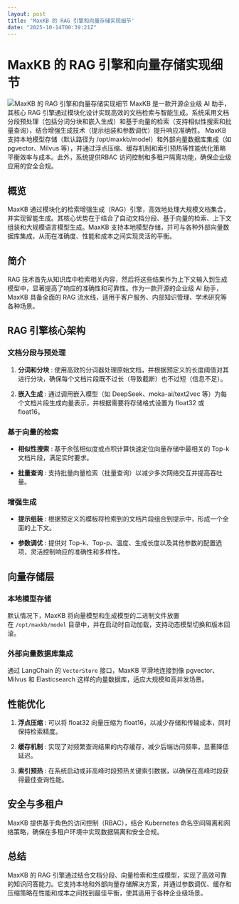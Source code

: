 ```yaml
---
layout: post
title: 'MaxKB 的 RAG 引擎和向量存储实现细节'
date: "2025-10-14T00:39:21Z"
---
```

MaxKB 的 RAG 引擎和向量存储实现细节
=======================

![MaxKB 的 RAG 引擎和向量存储实现细节](https://img2024.cnblogs.com/blog/3591619/202510/3591619-20251013173819871-1743948903.png) MaxKB 是一款开源企业级 AI 助手，其核心 RAG 引擎通过模块化设计实现高效的文档检索与智能生成。系统采用文档分段预处理（包括分词分块和嵌入生成）和基于向量的检索（支持相似性搜索和批量查询），结合增强生成技术（提示组装和参数调优）提升响应准确性。 MaxKB 支持本地模型存储（默认路径为 /opt/maxkb/model）和外部向量数据库集成（如 pgvector、Milvus 等），并通过浮点压缩、缓存机制和索引预热等性能优化策略平衡效率与成本。此外，系统提供RBAC 访问控制和多租户隔离功能，确保企业级应用的安全合规。

概览
--

MaxKB 通过模块化的检索增强生成（RAG）引擎，高效地处理大规模文档集合，并实现智能生成。其核心优势在于结合了自动文档分段、基于向量的检索、上下文组装和大规模语言模型生成。MaxKB 支持本地模型存储，并可与各种外部向量数据库集成，从而在准确度、性能和成本之间实现灵活的平衡。

简介
--

RAG 技术首先从知识库中检索相关内容，然后将这些结果作为上下文输入到生成模型中，显著提高了响应的准确性和可靠性。作为一款开源的企业级 AI 助手，MaxKB 具备全面的 RAG 流水线，适用于客户服务、内部知识管理、学术研究等各种场景。

RAG 引擎核心架构
----------

### 文档分段与预处理

1.  **分词和分块** : 使用高效的分词器处理原始文档，并根据预定义的长度阈值对其进行分块，确保每个文档片段既不过长（导致截断）也不过短（信息不足）。
    
2.  **嵌入生成** : 通过调用嵌入模型（如 DeepSeek、moka-ai/text2vec 等）为每个文档片段生成向量表示，并根据需要将存储格式设置为 float32 或 float16。
    

### 基于向量的检索

*   **相似性搜索** : 基于余弦相似度或点积计算快速定位向量存储中最相关的 Top-k 文档片段，满足实时要求。
    
*   **批量查询** : 支持批量向量检索（批量查询）以减少多次网络交互并提高吞吐量。
    

### 增强生成

*   **提示组装** : 根据预定义的模板将检索到的文档片段组合到提示中，形成一个全面的上下文。
    
*   **参数调优** : 提供对 Top-k、Top-p、温度、生成长度以及其他参数的配置选项，灵活控制响应的准确性和多样性。
    

向量存储层
-----

### 本地模型存储

默认情况下，MaxKB 将向量模型和生成模型的二进制文件放置在 `/opt/maxkb/model` 目录中，并在启动时自动加载，支持动态模型切换和版本回滚。

### 外部向量数据库集成

通过 LangChain 的 `VectorStore` 接口，MaxKB 平滑地连接到像 pgvector、Milvus 和 Elasticsearch 这样的向量数据库，适应大规模和高并发场景。

性能优化
----

1.  **浮点压缩** : 可以将 float32 向量压缩为 float16，以减少存储和传输成本，同时保持检索精度。
    
2.  **缓存机制** : 实现了对频繁查询结果的内存缓存，减少后端访问频率，显著降低延迟。
    
3.  **索引预热** : 在系统启动或非高峰时段预热关键索引数据，以确保在高峰时段获得最佳查询性能。
    

安全与多租户
------

MaxKB 提供基于角色的访问控制（RBAC），结合 Kubernetes 命名空间隔离和网络策略，确保在多租户环境中实现数据隔离和安全合规。

总结
--

MaxKB 的 RAG 引擎通过结合文档分段、向量检索和生成模型，实现了高效可靠的知识问答能力。它支持本地和外部向量存储解决方案，并通过参数调优、缓存和压缩策略在性能和成本之间找到最佳平衡，使其适用于各种企业级场景。